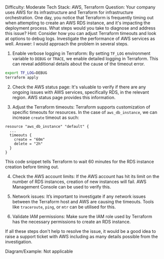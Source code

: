 Difficulty: Moderate
Tech Stack: AWS, Terraform
Question: Your company uses AWS for its infrastructure and Terraform for infrastructure orchestration. One day, you notice that Terraform is frequently timing out when attempting to create an AWS RDS instance, and it's impacting the deployment process. What steps would you take to diagnose and address this issue?
Hint: Consider how you can adjust Terraform timeouts and look at options to debug logs. Investigate the performance of AWS services as well.
Answer: I would approach the problem in several steps.

1. Enable verbose logging in Terraform: By setting `TF_LOG` environment variable to `DEBUG` or `TRACE`, we enable detailed logging in Terraform. This can reveal additional details about the cause of the timeout error. 

```bash
export TF_LOG=DEBUG
terraform apply
```

2. Check the AWS status page: It's valuable to verify if there are any ongoing issues with AWS services, specifically RDS, in the relevant region. AWS status page provides this information.

3. Adjust the Terraform timeouts: Terraform supports customization of specific timeouts for resources. In the case of `aws_db_instance`, we can increase `create` timeout as such:

```hcl
resource "aws_db_instance" "default" {
  ...
  timeouts {
    create = "60m"
    delete = "2h"
  }
}
```
This code snippet tells Terraform to wait 60 minutes for the RDS instance creation before timing out.

4. Check the AWS account limits: If the AWS account has hit its limit on the number of RDS instances, creation of new instances will fail. AWS Management Console can be used to verify this.

5. Network issues: It’s important to investigate if any network issues between the Terraform host and AWS are causing the timeouts. Tools like `traceroute`, `ping`, or `mtr` can be utilised for this.

6. Validate IAM permissions: Make sure the IAM role used by Terraform has the necessary permissions to create an RDS instance.

If all these steps don't help to resolve the issue, it would be a good idea to raise a support ticket with AWS including as many details possible from the investigation. 

Diagram/Example: Not applicable